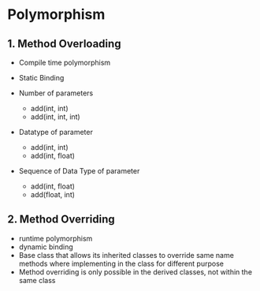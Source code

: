 # Polymorphism

## 1. Method Overloading 
- Compile time polymorphism
- Static Binding
- Number of parameters
    - add(int, int)
    - add(int, int, int)

- Datatype of parameter
    - add(int, int)
    - add(int, float)

- Sequence of Data Type of parameter
    - add(int, float)
    - add(float, int)


## 2. Method Overriding
- runtime polymorphism
- dynamic binding
- Base class that allows its inherited classes to override same name methods where implementing in the class for different purpose
- Method overriding is only possible in the derived classes, not within the same class
